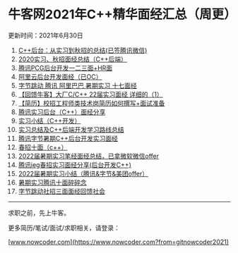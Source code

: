 # 牛客网2021年C++精华面经汇总（周更）
更新时间：2021年6月30日
1. [C++后台：从实习到秋招的总结(已签腾讯微信)](https://www.nowcoder.com/discuss/586944?from=gitnowcoder2021)
2. [2020实习、秋招面经总结（C++后端）](https://www.nowcoder.com/discuss/592375?from=gitnowcoder2021)
3. [腾讯PCG后台开发一二三面+HR面](https://www.nowcoder.com/discuss/616698?from=gitnowcoder2021)
4. [阿里云后台开发面经（已OC）](https://www.nowcoder.com/discuss/617638?from=gitnowcoder2021)
5. [字节跳动 腾讯 阿里巴巴 暑期实习 十七面经](https://www.nowcoder.com/discuss/619406?from=gitnowcoder2021)
6. [【回馈牛客】大厂C/C++ 22届实习面经 详细的（1）](https://www.nowcoder.com/discuss/632497?from=gitnowcoder2021)
7. [【简历】校招工程师类技术岗简历如何撰写+面试准备](https://www.nowcoder.com/discuss/634906?from=gitnowcoder2021)
8. [腾讯实习后台（C++）面经分享](https://www.nowcoder.com/discuss/636014?from=gitnowcoder2021)
9. [实习小结（C++开发）](https://www.nowcoder.com/discuss/636113?from=gitnowcoder2021)
10. [实习总结及C++后端开发学习路线总结](https://www.nowcoder.com/discuss/637559?from=gitnowcoder2021)
11. [腾讯字节暑期C++后台开发实习面经](https://www.nowcoder.com/discuss/640138?from=gitnowcoder2021)
12. [春招十面（c++）](https://www.nowcoder.com/discuss/642937?from=gitnowcoder2021)
13. [2022届暑期实习笔经面经总结，已拿微软微信offer](https://www.nowcoder.com/discuss/648274?from=gitnowcoder2021)
14. [腾讯ieg春招实习面经分享(后台开发C++)](https://www.nowcoder.com/discuss/651614?from=gitnowcoder2021)
15. [2022届暑期实习小结（腾讯&amp;字节&amp;美团offer）](https://www.nowcoder.com/discuss/653616?from=gitnowcoder2021)
16. [暑期实习腾讯十面碎碎念](https://www.nowcoder.com/discuss/656629?from=gitnowcoder2021)
17. [字节跳动社招三面面经回馈社会](https://www.nowcoder.com/discuss/672278?from=gitnowcoder2021)
---
求职之前，先上牛客。

更多简历/笔试/面试/求职相关，请登录：

[www.nowcoder.com](https://www.nowcoder.com?from=gitnowcoder2021)
